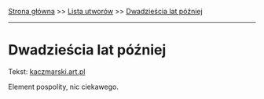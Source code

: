 [Strona główna](../index.md) >> [Lista utworów](../list.md) >> [Dwadzieścia lat później](131.md)

---

# Dwadzieścia lat później

Tekst: [kaczmarski.art.pl](https://www.kaczmarski.art.pl/tworczosc/wiersze/dwadziescia-lat-pozniej/)

Element pospolity, nic ciekawego.